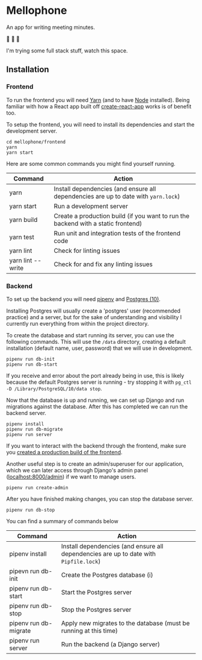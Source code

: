 # Mellophone

An app for writing meeting minutes.

:trumpet: :trumpet: :trumpet:

I'm trying some full stack stuff, watch this space.

## Installation

### Frontend

To run the frontend you will need [Yarn](https://yarnpkg.org/) (and to have [Node](https://nodejs.org/) installed). Being familiar with how a React app built off [create-react-app](https://facebook.github.io/create-react-app/docs/) works is of benefit too.

To setup the frontend, you will need to install its dependencies and start the development server.

```
cd mellophone/frontend
yarn
yarn start
```

Here are some common commands you might find yourself running.

| Command           | Action                                                                             |
| ----------------- | ---------------------------------------------------------------------------------- |
| yarn              | Install dependencies (and ensure all dependencies are up to date with `yarn.lock`) |
| yarn start        | Run a development server                                                           |
| yarn build        | Create a production build (if you want to run the backend with a static frontend)  |
| yarn test         | Run unit and integration tests of the frontend code                                |
| yarn lint         | Check for linting issues                                                           |
| yarn lint --write | Check for and fix any linting issues                                               |

### Backend

To set up the backend you will need [pipenv](https://pipenv.readthedocs.io/en/latest/) and [Postgres (10)](https://www.postgresql.org/download/).

Installing Postgres will usually create a 'postgres' user (recommended practice) and a server, but for the sake of understanding and visibility I currently run everything from within the project directory.

To create the database and start running its server, you can use the following commands. This will use the `/data` directory, creating a default installation (default name, user, password) that we will use in development.

```
pipenv run db-init
pipenv run db-start
```

If you receive and error about the port already being in use, this is likely because the default Postgres server is running - try stopping it with `pg_ctl -D /Library/PostgreSQL/10/data stop`.

Now that the database is up and running, we can set up Django and run migrations against the database. After this has completed we can run the backend server.

```
pipenv install
pipenv run db-migrate
pipenv run server
```

If you want to interact with the backend through the frontend, make sure you [created a production build of the frontend](#frontend).

Another useful step is to create an admin/superuser for our application, which we can later access through Django's admin panel ([localhost:8000/admin](localhost:8000/admin)) if we want to manage users.

```
pipenv run create-admin
```

After you have finished making changes, you can stop the database server.

```
pipenv run db-stop
```

You can find a summary of commands below

| Command               | Action                                                                                |
| --------------------- | ------------------------------------------------------------------------------------- |
| pipenv install        | Install dependencies (and ensure all dependencies are up to date with `Pipfile.lock`) |
| pipevn run db-init    | Create the Postgres database (i)                                                      |
| pipenv run db-start   | Start the Postgres server                                                             |
| pipenv run db-stop    | Stop the Postgres server                                                              |
| pipenv run db-migrate | Apply new migrates to the database (must be running at this time)                     |
| pipenv run server     | Run the backend (a Django server)                                                     |
